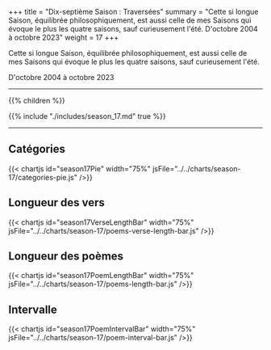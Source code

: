 +++
title = "Dix-septième Saison : Traversées"
summary = "Cette si longue Saison, équilibrée philosophiquement, est aussi celle de mes Saisons qui évoque le plus les quatre saisons, sauf curieusement l'été. D'octobre 2004 à octobre 2023"
weight = 17
+++

Cette si longue Saison, équilibrée philosophiquement, est aussi celle de mes Saisons qui évoque le plus les quatre saisons, sauf curieusement l'été.

D'octobre 2004 à octobre 2023

---
{{% children  %}}

{{% include "./includes/season_17.md" true %}}

---
## Catégories
{{< chartjs id="season17Pie" width="75%" jsFile="../../charts/season-17/categories-pie.js" />}}
## Longueur des vers
{{< chartjs id="season17VerseLengthBar" width="75%" jsFile="../../charts/season-17/poems-verse-length-bar.js" />}}
## Longueur des poèmes
{{< chartjs id="season17PoemLengthBar" width="75%" jsFile="../../charts/season-17/poems-length-bar.js" />}}
## Intervalle
{{< chartjs id="season17PoemIntervalBar" width="75%" jsFile="../../charts/season-17/poem-interval-bar.js" />}}
